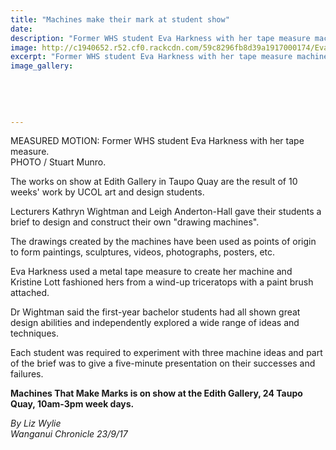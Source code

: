 ```yaml
---
title: "Machines make their mark at student show"
date: 
description: "Former WHS student Eva Harkness with her tape measure machine at Edith Gallery in Taupo Quay..."
image: http://c1940652.r52.cf0.rackcdn.com/59c8296fb8d39a1917000174/Eva-Harkness-ex-show-at-edith-gallery-23-sept-chron.jpg
excerpt: "Former WHS student Eva Harkness with her tape measure machine at Edith Gallery in Taupo Quay."
image_gallery:
    
    
    
    
    
---
```


<p>MEASURED MOTION: Former WHS student Eva Harkness with her tape measure.<br />PHOTO / Stuart Munro.</p>
<p class="element element-paragraph">The works on show at Edith Gallery in Taupo Quay are the result of 10 weeks' work by UCOL art and design students.</p>
<p class="element element-paragraph">Lecturers Kathryn Wightman and Leigh Anderton-Hall gave their students a brief to design and construct their own "drawing machines".</p>
<p class="element element-paragraph">The drawings created by the machines have been used as points of origin to form paintings, sculptures, videos, photographs, posters, etc.</p>
<p class="element element-paragraph">Eva Harkness used a metal tape measure to create her machine and Kristine Lott fashioned hers from a wind-up triceratops with a paint brush attached.</p>
<p class="element element-paragraph">Dr Wightman said the first-year bachelor students had all shown great design abilities and independently explored a wide range of ideas and techniques.</p>
<p class="element element-paragraph">Each student was required to experiment with three machine ideas and part of the brief was to give a five-minute presentation on their successes and failures.</p>
<p class="element element-paragraph"><strong>Machines That Make Marks is on show at the Edith Gallery, 24 Taupo Quay, 10am-3pm week days.</strong></p>
<p class="element element-paragraph"><em>By Liz Wylie</em><br /><em>Wanganui Chronicle 23/9/17</em></p>

